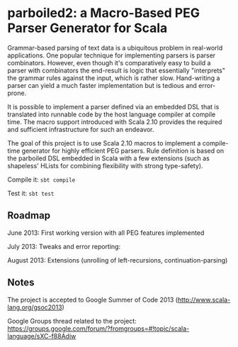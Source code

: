 parboiled2: a Macro-Based PEG Parser Generator for Scala
==========

Grammar-based parsing of text data is a ubiquitous problem in real-world applications. One popular technique for implementing parsers is parser combinators. However, even though it's comparatively easy to build a parser with combinators the end-result is logic that essentially "interprets" the grammar rules against the input, which is rather slow. Hand-writing a parser can yield a much faster implementation but is tedious and error-prone.

It is possible to implement a parser defined via an embedded DSL that is translated into runnable code by the host language compiler at compile time. The macro support introduced with Scala 2.10 provides the required and sufficient infrastructure for such an endeavor.

The goal of this project is to use Scala 2.10 macros to implement a compile-time generator for highly efficient PEG parsers. Rule definition is based on the parboiled DSL embedded in Scala with a few extensions (such as shapeless' HLists for combining flexibility with strong type-safety).


Compile it: `sbt compile`

Test it: `sbt test`


Roadmap
-------

June 2013: First working version with all PEG features implemented

July 2013: Tweaks and error reporting:

August 2013: Extensions (unrolling of left-recursions, continuation-parsing)


Notes
-----

The project is accepted to Google Summer of Code 2013 (http://www.scala-lang.org/gsoc2013)

Google Groups thread related to the project: https://groups.google.com/forum/?fromgroups=#!topic/scala-language/sXC-f88Adiw
